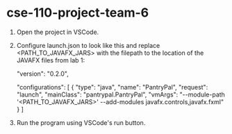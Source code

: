 # cse-110-project-team-6

1. Open the project in VSCode.
   
2. Configure launch.json to look like this and replace <PATH_TO_JAVAFX_JARS> with the filepath to the location of the JAVAFX files from lab 1:
   
   "version": "0.2.0",
   
    "configurations": [
        {
            "type": "java",
            "name": "PantryPal",
            "request": "launch",
            "mainClass": "pantrypal.PantryPal",
            "vmArgs": "--module-path '<PATH_TO_JAVAFX_JARS>' --add-modules javafx.controls,javafx.fxml"
        }
    ]
   
3. Run the program using VSCode's run button.
